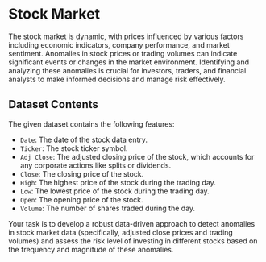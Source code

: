 # Stock Market

The stock market is dynamic, with prices influenced by various factors including economic indicators, company performance, and market sentiment. Anomalies in stock prices or trading volumes can indicate significant events or changes in the market environment. Identifying and analyzing these anomalies is crucial for investors, traders, and financial analysts to make informed decisions and manage risk effectively.

## Dataset Contents

The given dataset contains the following features:

- `Date`: The date of the stock data entry.
- `Ticker`: The stock ticker symbol.
- `Adj Close`: The adjusted closing price of the stock, which accounts for any corporate actions like splits or dividends.
- `Close`: The closing price of the stock.
- `High`: The highest price of the stock during the trading day.
- `Low`: The lowest price of the stock during the trading day.
- `Open`: The opening price of the stock.
- `Volume`: The number of shares traded during the day.

Your task is to develop a robust data-driven approach to detect anomalies in stock market data (specifically, adjusted close prices and trading volumes) and assess the risk level of investing in different stocks based on the frequency and magnitude of these anomalies.
